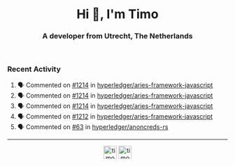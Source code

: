 <h1 align="center">Hi 👋, I'm Timo</h1>
<h3 align="center">A developer from Utrecht, The Netherlands</h3>
<br/>
<!-- https://github.com/rahuldkjain/github-profile-readme-generator --!>

<!--  <p align="left"><img src="https://github-readme-stats.vercel.app/api?username=timoglastra&show_icons=true&count_private=true&" alt="timoglastra" /></p> --!>

<!--
Github language stats
<p align="left"><img src="https://github-readme-stats.vercel.app/api/top-langs/?username=timoglastra&layout=compact" alt="timoglastra" /><p>
-->

<!-- Codestats language stats -->
<!-- <p align="left"><img src="https://codestats-readme.vercel.app/api/top-langs/?username=timoglastra&layout=compact&language_count=12" alt="timoglastra" /><p>    --!>
  
<h3>Recent Activity</h3>

<!--START_SECTION:activity-->
1. 🗣 Commented on [#1214](https://github.com/hyperledger/aries-framework-javascript/issues/1214) in [hyperledger/aries-framework-javascript](https://github.com/hyperledger/aries-framework-javascript)
2. 🗣 Commented on [#1214](https://github.com/hyperledger/aries-framework-javascript/issues/1214) in [hyperledger/aries-framework-javascript](https://github.com/hyperledger/aries-framework-javascript)
3. 🗣 Commented on [#1214](https://github.com/hyperledger/aries-framework-javascript/issues/1214) in [hyperledger/aries-framework-javascript](https://github.com/hyperledger/aries-framework-javascript)
4. 🗣 Commented on [#1212](https://github.com/hyperledger/aries-framework-javascript/issues/1212) in [hyperledger/aries-framework-javascript](https://github.com/hyperledger/aries-framework-javascript)
5. 🗣 Commented on [#63](https://github.com/hyperledger/anoncreds-rs/issues/63) in [hyperledger/anoncreds-rs](https://github.com/hyperledger/anoncreds-rs)
<!--END_SECTION:activity-->

---

<p align="center">
<a href="https://twitter.com/timoglastra" target="blank"><img align="center" src="https://cdn.jsdelivr.net/npm/simple-icons@3.0.1/icons/twitter.svg" alt="timoglastra" height="30" width="30" /></a>
<a href="https://linkedin.com/in/timoglastra" target="blank"><img align="center" src="https://cdn.jsdelivr.net/npm/simple-icons@3.0.1/icons/linkedin.svg" alt="timoglastra" height="30" width="30" /></a>
</p>




